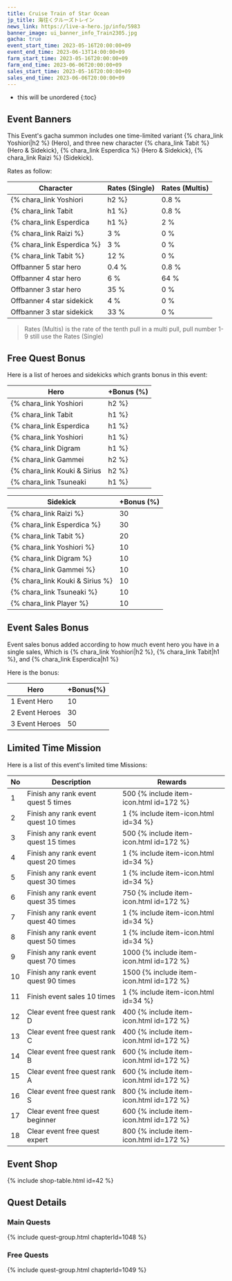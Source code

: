 ```yaml
---
title: Cruise Train of Star Ocean
jp_title: 海往くクルーズトレイン
news_link: https://live-a-hero.jp/info/5983
banner_image: ui_banner_info_Train2305.jpg
gacha: true
event_start_time: 2023-05-16T20:00:00+09
event_end_time: 2023-06-13T14:00:00+09
farm_start_time: 2023-05-16T20:00:00+09
farm_end_time: 2023-06-06T20:00:00+09
sales_start_time: 2023-05-16T20:00:00+09
sales_end_time: 2023-06-06T20:00:00+09
---
```


* this will be unordered
{:toc}

## Event Banners

This Event's gacha summon includes one time-limited variant {% chara_link Yoshiori|h2 %} (Hero),
and three new character {% chara_link Tabit %} (Hero & Sidekick), {% chara_link Esperdica %} (Hero & Sidekick),
{% chara_link Raizi %} (Sidekick).

Rates as follow:

| Character                                                | Rates (Single) | Rates (Multis) |
|----------------------------------------------------------|----------------|----------------|
| {% chara_link Yoshiori|h2 %}                               | 0.8 %            | 1.6 %            |
| {% chara_link Tabit|h1 %}                              | 0.8 %            | 1.6 %            |
| {% chara_link Esperdica|h1 %}                             | 2 %              | 32 %             |
| {% chara_link Raizi %}                                 | 3 %              | 0 %             |
| {% chara_link Esperdica %}                                 | 3 %              | 0 %             |
| {% chara_link Tabit %}                                 | 12 %              | 0 %             |
| Offbanner 5 star hero                                    | 0.4 %            | 0.8 %            |
| Offbanner 4 star hero                                    | 6 %              | 64 %             |
| Offbanner 3 star hero                                    | 35 %             | 0 %              |
| Offbanner 4 star sidekick                                | 4 %              | 0 %              |
| Offbanner 3 star sidekick                                | 33 %             | 0 %              |

>Rates (Multis) is the rate of the tenth pull in a multi pull, pull number 1-9 still use the Rates (Single)

## Free Quest Bonus

Here is a list of heroes and sidekicks which grants bonus in this event:

| Hero | +Bonus (%)|
|------------|--------------|
| {% chara_link Yoshiori|h2 %} | 40 |
| {% chara_link Tabit|h1 %}  | 40 |
| {% chara_link Esperdica|h1 %}  | 30 |
| {% chara_link Yoshiori|h1 %} | 10 |
| {% chara_link Digram|h1 %}  | 10 |
| {% chara_link Gammei|h2 %} | 20 | 
| {% chara_link Kouki & Sirius|h2 %} | 20 | 
| {% chara_link Tsuneaki|h1 %} | 10 | 

| Sidekick | +Bonus (%) |
|-------------|---------------|
| {% chara_link Raizi %} | 30 |
| {% chara_link Esperdica %} | 30 |
| {% chara_link Tabit %}  | 20 | 
| {% chara_link Yoshiori %}  | 10 | 
| {% chara_link Digram %}  | 10 | 
| {% chara_link Gammei %}  | 10 | 
| {% chara_link Kouki & Sirius %}  | 10 | 
| {% chara_link Tsuneaki %}  | 10 | 
| {% chara_link Player %} | 10 | 

## Event Sales Bonus

Event sales bonus added according to how much event hero you have in a single sales, Which is
{% chara_link Yoshiori|h2 %}, {% chara_link Tabit|h1 %}, and {% chara_link Esperdica|h1 %}

Here is the bonus:

| Hero   | +Bonus(%) |
|--------|-----------|
| 1 Event Hero   |     10    |
| 2 Event Heroes |     30    |
| 3 Event Heroes |     50    |

## Limited Time Mission

Here is a list of this event's limited time Missions:

| No  | Description      | Rewards      |
|----|-----------------------------------------------------------|----------------|
| 1  | Finish any rank event quest 5 times | 500 {% include item-icon.html id=172 %}    |
| 2  | Finish any rank event quest 10 times | 1 {% include item-icon.html id=34 %}    |
| 3  | Finish any rank event quest 15 times | 500 {% include item-icon.html id=172 %} |
| 4  | Finish any rank event quest 20 times | 1 {% include item-icon.html id=34 %}    |
| 5  | Finish any rank event quest 30 times | 1 {% include item-icon.html id=34 %}    |
| 6  | Finish any rank event quest 35 times | 750 {% include item-icon.html id=172 %}    |
| 7  | Finish any rank event quest 40 times | 1 {% include item-icon.html id=34 %}    |
| 8  | Finish any rank event quest 50 times | 1 {% include item-icon.html id=34 %}    |
| 9  | Finish any rank event quest 70 times | 1000 {% include item-icon.html id=172 %}    |
| 10  | Finish any rank event quest 90 times | 1500 {% include item-icon.html id=172 %}    |
| 11  | Finish event sales 10 times | 1 {% include item-icon.html id=34 %}    |
| 12 | Clear event free quest rank D  | 400 {% include item-icon.html id=172 %}    |
| 13 | Clear event free quest rank C  | 400 {% include item-icon.html id=172 %}    |
| 14 | Clear event free quest rank B  | 600 {% include item-icon.html id=172 %}    |
| 15 | Clear event free quest rank A  | 600 {% include item-icon.html id=172 %}    |
| 16 | Clear event free quest rank S  | 800 {% include item-icon.html id=172 %}    |
| 17 | Clear event free quest beginner  | 600 {% include item-icon.html id=172 %}    |
| 18 | Clear event free quest expert  | 800 {% include item-icon.html id=172 %}    |

## Event Shop

{% include shop-table.html id=42 %}

## Quest Details

### Main Quests

{% include quest-group.html chapterId=1048 %}

### Free Quests

{% include quest-group.html chapterId=1049 %}
